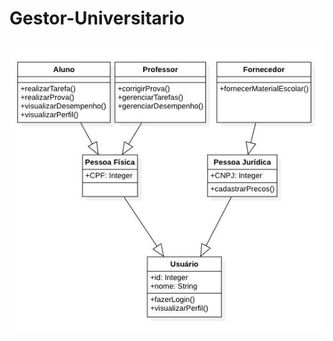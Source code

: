 # Gestor-Universitario

![Diagrama de Classes](https://github.com/PI-41/Gestor-Universitario/blob/main/Diagrama%20de%20Classes.jpg)
